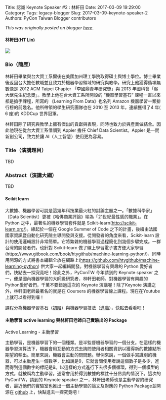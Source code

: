 Title: 認識 Keynote Speaker #2 : 林軒田
Date: 2017-03-09 19:29:00
Category:
Tags: legacy-blogger
Slug: 2017-03-09-keynote-speaker-2
Authors: PyCon Taiwan Blogger contributors

*This was originally posted on blogger [here](https://pycontw.blogspot.com/2017/03/keynote-speaker-2.html)*.

<!--more-->

#### 林軒田(HT Lin)

[![](https://1.bp.blogspot.com/-YRb2-7BhpJI/WME8Jj_XzfI/AAAAAAAAB9o/BcgVf-2V8lE1Ngsnek4J1WJElywxyWmRwCLcB/s400/ht_lin%2B%25281%2529.png)](https://1.bp.blogspot.com/-YRb2-7BhpJI/WME8Jj_XzfI/AAAAAAAAB9o/BcgVf-2V8lE1Ngsnek4J1WJElywxyWmRwCLcB/s1600/ht_lin%2B%25281%2529.png)

### Bio（簡歷）

林軒田畢業與台大資工系爾後在美國加州理工學院取得碩士與博士學位。博士畢業後返回台大擔任教職並且致力於機器學習領域的研究與教學。研究上他獲得獎項無數像是 2012 ACM Taipei Chapter 「李國鼎青年研究獎」與 2013 年國科會「吳大猷先生紀念獎」。教學上他在台大資工系所開設的 “機器學習基石” 課程一直以來都是搶手課程，所寫的 《Learning From Data》也名列 Amazon 機器學習一類排行榜的前幾名。他所帶領的學生研究團隊也在 2010 至 2013 年，連續獲得了4 年( 6 座)的 KDDCup 世界冠軍。

林軒田除了研究與教學上擁有傑出的貢獻與表現，同時也致力於與產業做結合。因此他現在從台大資工系借調到 Appier 擔任 Chief Data Scientist。Appier 是一間新創公司，致力於讓 AI（人工智慧）使用更為容易。

### Title（演講題目）

TBD
### Abstract（演講大綱）

TBD
#####

#### Scikit learn

大數據、機器學習可說是這幾年科技業最火紅的討論主題之一。「數據科學家」（Data Scientist）更被《哈佛商業評論》喻為「21世紀最性感的職業」。在 Python 之中，最著名的機器學習套件就是 Scikit-learn(<http://scikit-learn.org/>)。緣起於一個在 Google Summer of Code 之下的計畫，後續由法國國家資訊暨自動化研究院主導開發與支援。從開發者的角度來看，Scikit-learn 設計的使用邏輯設計非常簡單。它將繁雜的機器學習過程簡化到幾個步驟完成。一群台灣的開發者們，也針對 Scikit-learn 做了線上學習電子書方便大家學習(<https://www.gitbook.com/book/htygithub/machine-learning-python/>)，同時用開源的方式將書本編輯全放在網路上(https://github.com/htygithub/machine-learning-python) 供大家一起編輯開發。對機器學習有興趣的 Python 愛好者們，快點去一探究竟吧！除此之外，PyConTW 今年請到的 Keynote speaker 之一，便是國內機器學習的大師級研究者，林軒田老師。對機器學習有興趣的Python愛好者們，千萬不要錯過這次的 Keynote 演講喔！除了Keynote 演講之外，林軒田老師最著名的就是在 Coursera 的機器學習線上課程。現在在Youtube 上就可以看得到囉！

課程分為機器學習基石（[初階](https://www.youtube.com/watch?v=nQvpFSMPhr0&list=PLXVfgk9fNX2I7tB6oIINGBmW50rrmFTqf)）與機器學習技法（[進階](https://www.youtube.com/watch?v=A-GxGCCAIrg&list=PLXVfgk9fNX2IQOYPmqjqWsNUFl2kpk1U2)），快點去看看吧！

#### 主動學習 active learning 與林軒田老師自己實驗出的 Package

Active Learning - 主動學習

主動學習，是機器學習下的一個種類。是半監督機器學習的一個分支。在這樣的機器學習演算法下，機器會用互動的方式去詢問使用者相關資訊以獲得新的數據點所期望的輸出。簡單來說，機器會主動的問問題。舉例來說，一個做手寫識別的機器，可以主動產生一個數字，比如說是9，它就會問使用者說這個數子是多少，進而得到這個數字的標記是9。以這樣的方式進行下去很多個循環，得到一個模型的方式，就被稱為主動學習。通常會用於得到數據的標註十分昂貴的情況下。這次的 PyConTW，請到的 Keynote speaker 之一，林軒田老師也是主動學習的研究者，最近他們的實驗室也推出一個主動學習的論文及對應的 Python Package並開源在 [github](https://github.com/ntucllab/libact) 上，快點進去一探究竟吧！
